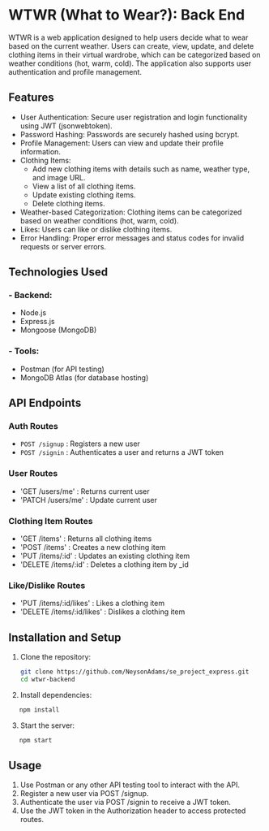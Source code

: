 # WTWR (What to Wear?): Back End
WTWR is a web application designed to help users decide what to wear based on the current weather. Users can create, view, update, and delete clothing items in their virtual wardrobe, which can be categorized based on weather conditions (hot, warm, cold). The application also supports user authentication and profile management.

## Features
- User Authentication: Secure user registration and login functionality using JWT (jsonwebtoken).
- Password Hashing: Passwords are securely hashed using bcrypt.
- Profile Management: Users can view and update their profile information.
- Clothing Items:
  - Add new clothing items with details such as name, weather type, and image URL.
  - View a list of all clothing items.
  - Update existing clothing items.
  - Delete clothing items.
- Weather-based Categorization: Clothing items can be categorized based on weather conditions (hot, warm, cold).
- Likes: Users can like or dislike clothing items.
- Error Handling: Proper error messages and status codes for invalid requests or server errors.


## Technologies Used
### - Backend:
  - Node.js
  - Express.js
  - Mongoose (MongoDB)
### - Tools:
  - Postman (for API testing)
  - MongoDB Atlas (for database hosting)

## API Endpoints
### Auth Routes
- `POST /signup` : Registers a new user
- `POST /signin` : Authenticates a user and returns a JWT token

### User Routes
- 'GET /users/me' : Returns current user 
- 'PATCH /users/me' : Update current user

### Clothing Item Routes
- 'GET /items' : Returns all clothing items
- 'POST /items' : Creates a new clothing item
- 'PUT /items/:id' : Updates an existing clothing item
- 'DELETE /items/:id' : Deletes a clothing item by _id

### Like/Dislike Routes
- 'PUT /items/:id/likes' : Likes a clothing item
- 'DELETE /items/:id/likes' : Dislikes a clothing item

## Installation and Setup

1. Clone the repository:
   ```bash
   git clone https://github.com/NeysonAdams/se_project_express.git
   cd wtwr-backend
   ```

2. Install dependencies:
```bash
   npm install
   ```

3. Start the server:
```bash
   npm start
```

## Usage
1. Use Postman or any other API testing tool to interact with the API.
2. Register a new user via POST /signup.
3. Authenticate the user via POST /signin to receive a JWT token.
4. Use the JWT token in the Authorization header to access protected routes.
